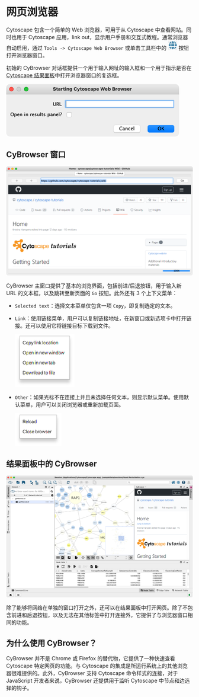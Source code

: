 # 网页浏览器

Cytoscape 包含一个简单的 Web 浏览器，可用于从 Cytoscape 中查看网站。同时也用于 Cytoscape 应用，link out，显示用户手册和交互式教程。通常浏览器自动启用，通过 `Tools -> Cytoscape Web Browser` 或单击工具栏中的 ![](images/web-browser/web-icon.png) 按钮打开浏览器窗口。

初始的 CyBrowser 对话框提供一个用于输入网址的输入框和一个用于指示是否在 [Cytoscape 结果面板](#结果面板中的-cybrowser)中打开浏览器窗口的复选框。

![](images/web-browser/cybrowser-dialog.png)

## CyBrowser 窗口

![](images/web-browser/cybrowser.png)

CyBrowser 主窗口提供了基本的浏览界面，包括前进/后退按钮，用于输入新 URL 的文本框，以及跳转至新页面的 `Go` 按钮。此外还有 3 个上下文菜单：

- `Selected text`：选择文本菜单仅包含一项 `Copy`，即复制选定的文本。
- `Link`：使用链接菜单，用户可以复制链接地址，在新窗口或新选项卡中打开链接。还可以使用它将链接目标下载到文件。

    ![](images/web-browser/link-right-click.png)

- `Other`：如果光标不在连接上并且未选择任何文本，则显示默认菜单。使用默认菜单，用户可以关闭浏览器或重新加载页面。

    ![](images/web-browser/right-click.png)

## 结果面板中的 CyBrowser

![](images/web-browser/cybrowser-results-panel.png)

除了能够将网络在单独的窗口打开之外，还可以在结果面板中打开网页。除了不包含前进和后退按钮，以及无法在其他标签中打开连接外，它提供了与浏览器窗口相同的功能。

## 为什么使用 CyBrowser？

CyBrowser 并不是 Chrome 或 Firefox 的替代物，它提供了一种快速查看 Cytoscape 特定网页的功能。与 Cytoscape 的集成是所运行系统上的其他浏览器很难提供的。此外，CyBrowser 支持 Cytoscape 命令样式的连接，对于 JavaScript 开发者来说，CyBrowser 还提供用于监听 Cytoscape 中节点和边选择的钩子。
